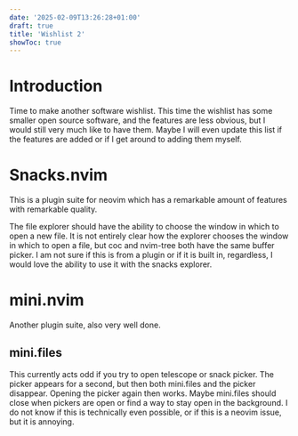 ```yaml
---
date: '2025-02-09T13:26:28+01:00'
draft: true
title: 'Wishlist 2'
showToc: true
---
```


# Introduction

Time to make another software wishlist.
This time the wishlist has some smaller open source software, and the features
are less obvious, but I would still very much like to have them.
Maybe I will even update this list if the features are added or if I get around
to adding them myself. 

# Snacks.nvim

This is a plugin suite for neovim which has a remarkable amount of features with
remarkable quality. 

The file explorer should have the ability to choose the window in which to open
a new file. It is not entirely clear how the explorer chooses the window in
which to open a file, but coc and nvim-tree both have the same buffer picker. I
am not sure if this is from a plugin or if it is built in, regardless, I would
love the ability to use it with the snacks explorer. 

# mini.nvim

Another plugin suite, also very well done. 

## mini.files

This currently acts odd if you try to open telescope or snack picker. 
The picker appears for a second, but then both mini.files and the picker
disappear. Opening the picker again then works. Maybe mini.files should close
when pickers are open or find a way to stay open in the background.
I do not know if this is technically even possible, or if this is a neovim
issue, but it is annoying. 




